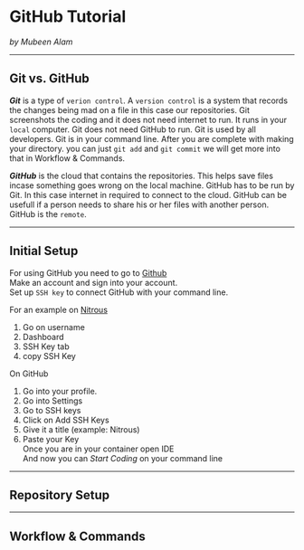# GitHub Tutorial

_by Mubeen Alam_

---
## Git vs. GitHub
**_Git_** is a type of `verion control`. A `version control` is a system that records the changes being 
mad on a file in this case our repositories. Git screenshots the coding and it does not need 
internet to run. It runs in your `local` computer. Git does not need GitHub to run. Git is used by all 
developers. Git is in your command line. After you are complete with making your directory. you can just 
`git add` and `git commit` we will get more into that in Workflow & Commands.

**_GitHub_** is the cloud that contains the repositories. This helps save files incase something goes 
wrong on the local machine. GitHub has to be run by Git. In this case internet in required to connect
to the cloud. GitHub can be usefull if a person needs to share his or her files with another person. 
GitHub is the `remote`. 



---
## Initial Setup
For using GitHub you need to go to [Github](http;//github.com)  
Make an account and sign into your account.  
Set up `SSH key` to connect GitHub with your command line.  

For an example on [Nitrous](http://nitrous.io)  
  1. Go on username  
  2. Dashboard  
  3. SSH Key tab  
  4. copy SSH Key  

On GitHub   
  1. Go into your profile.  
  2. Go into Settings  
  3. Go to SSH keys  
  4. Click on Add SSH Keys      
  6. Give it a title (example: Nitrous)  
  5. Paste your Key   
Once you are in your container open IDE  
And now you can *_Start Coding_* on your command line

---
## Repository Setup



---
## Workflow & Commands